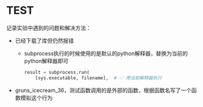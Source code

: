 # TEST

记录实验中遇到的问题和解决方法：

+ 已经下载了库但仍然报错

  + subprocess执行的时候使用的是默认的python解释器，替换为当前的python解释器即可

    ```python
    result = subprocess.run(
        [sys.executable, filename],  # ✅ 用当前解释器执行
    ```

+ gruns_icecream_36，测试函数调用的是外部的函数，根据函数名写了一个函数模拟这个行为